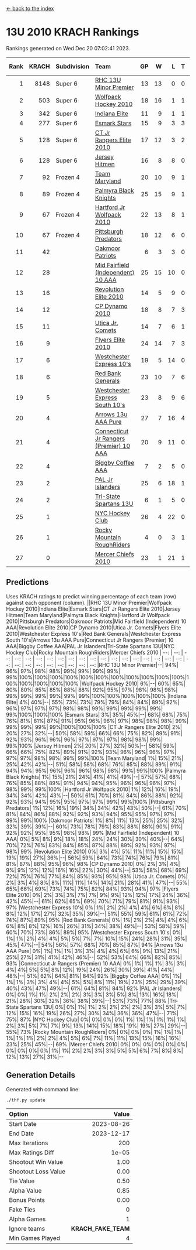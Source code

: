 [<- back to the index](readme.md)
# 13U 2010 KRACH Rankings
Rankings generated on Wed Dec 20 07:02:41 2023.

Rank|KRACH|Subdivision|Team|GP|W|L|T|OTW|OTL|SoS|Exp Wins|Win Diff
---:|---:|:---|:---|---:|---:|---:|---:|---:|---:|---:|---:|---:
1|8148|Super 6|[RHC 13U Minor Premier](https://gamesheetstats.com/seasons/3664/teams/140959/schedule)|13|13|0|0|2|0|103|13.8|-0.0
2|503|Super 6|[Wolfpack Hockey 2010](https://gamesheetstats.com/seasons/3664/teams/140960/schedule)|18|16|1|1|0|1|52|17.4|0.0
3|342|Super 6|[Indiana Elite](https://gamesheetstats.com/seasons/3664/teams/144350/schedule)|11|9|1|1|0|0|71|10.4|0.0
4|277|Super 6|[Esmark Stars](https://gamesheetstats.com/seasons/3664/teams/140972/schedule)|15|9|3|3|0|1|1099|11.3|-0.0
5|128|Super 6|[CT Jr Rangers Elite 2010](https://gamesheetstats.com/seasons/3664/teams/140955/schedule)|17|12|3|2|1|0|490|13.9|0.0
6|128|Super 6|[Jersey Hitmen](https://gamesheetstats.com/seasons/3664/teams/140961/schedule)|16|8|8|0|3|1|1111|8.9|0.0
7|92|Frozen 4|[Team Maryland](https://gamesheetstats.com/seasons/3664/teams/140976/schedule)|20|10|9|1|1|0|888|11.4|0.0
8|89|Frozen 4|[Palmyra Black Knights](https://gamesheetstats.com/seasons/3664/teams/140973/schedule)|25|15|9|1|0|0|711|16.4|0.0
9|67|Frozen 4|[Hartford Jr Wolfpack 2010](https://gamesheetstats.com/seasons/3664/teams/140957/schedule)|22|13|8|1|0|2|783|14.4|0.0
10|67|Frozen 4|[Pittsburgh Predators](https://gamesheetstats.com/seasons/3664/teams/140974/schedule)|18|12|6|0|0|0|77|12.9|0.0
11|42||[Oakmoor Patriots](https://gamesheetstats.com/seasons/3664/teams/162748/schedule)|6|3|3|0|0|0|118|3.9|0.0
12|28||[Mid Fairfield (Independent) 10 AAA](https://gamesheetstats.com/seasons/3664/teams/140956/schedule)|25|15|10|0|3|2|78|15.9|0.0
13|16||[Revolution Elite 2010](https://gamesheetstats.com/seasons/3664/teams/140975/schedule)|14|5|9|0|0|0|78|5.9|0.0
14|12||[CP Dynamo 2010](https://gamesheetstats.com/seasons/3664/teams/140968/schedule)|18|8|7|3|1|2|66|10.4|0.0
15|11||[Utica Jr. Comets](https://gamesheetstats.com/seasons/3664/teams/140970/schedule)|14|7|6|1|2|0|30|8.4|0.0
16|9||[Flyers Elite 2010](https://gamesheetstats.com/seasons/3664/teams/140963/schedule)|24|14|7|3|0|0|18|16.4|0.0
17|6||[Westchester Express 10's](https://gamesheetstats.com/seasons/3664/teams/140967/schedule)|19|5|14|0|0|1|874|5.9|0.0
18|6||[Red Bank Generals](https://gamesheetstats.com/seasons/3664/teams/140962/schedule)|23|10|7|6|0|1|6|13.9|0.0
19|5||[Westchester Express South 10's](https://gamesheetstats.com/seasons/3664/teams/140971/schedule)|23|8|9|6|0|1|24|11.9|0.0
20|4||[Arrows 13u AAA Pure](https://gamesheetstats.com/seasons/3664/teams/140965/schedule)|27|7|16|4|0|1|61|9.9|0.0
21|4||[Connecticut Jr Rangers (Premier) 10 AAA](https://gamesheetstats.com/seasons/3664/teams/140958/schedule)|20|9|11|0|1|0|11|9.9|0.0
22|4||[Biggby Coffee AAA](https://gamesheetstats.com/seasons/3664/teams/144347/schedule)|7|2|5|0|0|1|100|2.9|0.0
23|2||[PAL Jr Islanders](https://gamesheetstats.com/seasons/3664/teams/140969/schedule)|25|6|18|1|0|0|37|7.4|0.0
24|2||[Tri-State Spartans 13U](https://gamesheetstats.com/seasons/3664/teams/144349/schedule)|6|1|5|0|1|0|66|1.9|0.0
25|1||[NYC Hockey Club](https://gamesheetstats.com/seasons/3664/teams/140966/schedule)|26|4|22|0|0|1|61|4.9|0.0
26|1||[Rocky Mountain RoughRiders](https://gamesheetstats.com/seasons/3664/teams/144348/schedule)|4|0|3|1|0|0|58|1.4|0.0
27|0||[Mercer Chiefs 2010](https://gamesheetstats.com/seasons/3664/teams/140964/schedule)|23|1|21|1|0|0|13|2.4|0.0

## Predictions
Uses KRACH ratings to predict winning percentage of each team (row) against each opponent (column).
||RHC 13U Minor Premier|Wolfpack Hockey 2010|Indiana Elite|Esmark Stars|CT Jr Rangers Elite 2010|Jersey Hitmen|Team Maryland|Palmyra Black Knights|Hartford Jr Wolfpack 2010|Pittsburgh Predators|Oakmoor Patriots|Mid Fairfield (Independent) 10 AAA|Revolution Elite 2010|CP Dynamo 2010|Utica Jr. Comets|Flyers Elite 2010|Westchester Express 10's|Red Bank Generals|Westchester Express South 10's|Arrows 13u AAA Pure|Connecticut Jr Rangers (Premier) 10 AAA|Biggby Coffee AAA|PAL Jr Islanders|Tri-State Spartans 13U|NYC Hockey Club|Rocky Mountain RoughRiders|Mercer Chiefs 2010
| --: | --: | --: | --: | --: | --: | --: | --: | --: | --: | --: | --: | --: | --: | --: | --: | --: | --: | --: | --: | --: | --: | --: | --: | --: | --: | --: | --: 
|RHC 13U Minor Premier|--| 94%| 96%| 97%| 98%| 98%| 99%| 99%| 99%| 99%| 99%|100%|100%|100%|100%|100%|100%|100%|100%|100%|100%|100%|100%|100%|100%|100%|100%
|Wolfpack Hockey 2010|  6%|--| 60%| 65%| 80%| 80%| 85%| 85%| 88%| 88%| 92%| 95%| 97%| 98%| 98%| 98%| 99%| 99%| 99%| 99%| 99%| 99%|100%|100%|100%|100%|100%
|Indiana Elite|  4%| 40%|--| 55%| 73%| 73%| 79%| 79%| 84%| 84%| 89%| 92%| 96%| 97%| 97%| 97%| 98%| 98%| 99%| 99%| 99%| 99%| 99%| 99%|100%|100%|100%
|Esmark Stars|  3%| 35%| 45%|--| 68%| 68%| 75%| 76%| 81%| 81%| 87%| 91%| 95%| 96%| 96%| 97%| 98%| 98%| 98%| 99%| 99%| 99%| 99%| 99%|100%|100%|100%
|CT Jr Rangers Elite 2010|  2%| 20%| 27%| 32%|--| 50%| 58%| 59%| 66%| 66%| 75%| 82%| 89%| 91%| 92%| 93%| 96%| 96%| 96%| 97%| 97%| 97%| 98%| 98%| 99%| 99%|100%
|Jersey Hitmen|  2%| 20%| 27%| 32%| 50%|--| 58%| 59%| 66%| 66%| 75%| 82%| 89%| 91%| 92%| 93%| 96%| 96%| 96%| 97%| 97%| 97%| 98%| 98%| 99%| 99%|100%
|Team Maryland|  1%| 15%| 21%| 25%| 42%| 42%|--| 51%| 58%| 58%| 68%| 76%| 85%| 88%| 89%| 91%| 94%| 94%| 95%| 96%| 96%| 96%| 98%| 98%| 99%| 99%|100%
|Palmyra Black Knights|  1%| 15%| 21%| 24%| 41%| 41%| 49%|--| 57%| 57%| 68%| 76%| 85%| 88%| 89%| 91%| 94%| 94%| 95%| 96%| 96%| 96%| 97%| 98%| 99%| 99%|100%
|Hartford Jr Wolfpack 2010|  1%| 12%| 16%| 19%| 34%| 34%| 42%| 43%|--| 50%| 61%| 70%| 81%| 84%| 86%| 88%| 92%| 92%| 93%| 94%| 95%| 95%| 97%| 97%| 99%| 99%|100%
|Pittsburgh Predators|  1%| 12%| 16%| 19%| 34%| 34%| 42%| 43%| 50%|--| 61%| 70%| 81%| 84%| 86%| 88%| 92%| 92%| 93%| 94%| 95%| 95%| 97%| 97%| 99%| 99%|100%
|Oakmoor Patriots|  1%|  8%| 11%| 13%| 25%| 25%| 32%| 32%| 39%| 39%|--| 60%| 73%| 78%| 79%| 83%| 88%| 88%| 90%| 91%| 92%| 92%| 95%| 95%| 98%| 98%| 99%
|Mid Fairfield (Independent) 10 AAA|  0%|  5%|  8%|  9%| 18%| 18%| 24%| 24%| 30%| 30%| 40%|--| 64%| 70%| 72%| 76%| 83%| 84%| 85%| 87%| 88%| 89%| 92%| 93%| 97%| 98%| 99%
|Revolution Elite 2010|  0%|  3%|  4%|  5%| 11%| 11%| 15%| 15%| 19%| 19%| 27%| 36%|--| 56%| 59%| 64%| 73%| 74%| 76%| 79%| 81%| 81%| 87%| 88%| 95%| 96%| 98%
|CP Dynamo 2010|  0%|  2%|  3%|  4%|  9%|  9%| 12%| 12%| 16%| 16%| 22%| 30%| 44%|--| 53%| 58%| 68%| 69%| 72%| 75%| 76%| 77%| 84%| 85%| 93%| 95%| 98%
|Utica Jr. Comets|  0%|  2%|  3%|  4%|  8%|  8%| 11%| 11%| 14%| 14%| 21%| 28%| 41%| 47%|--| 55%| 65%| 66%| 69%| 73%| 74%| 75%| 82%| 84%| 93%| 94%| 97%
|Flyers Elite 2010|  0%|  2%|  3%|  3%|  7%|  7%|  9%|  9%| 12%| 12%| 17%| 24%| 36%| 42%| 45%|--| 61%| 62%| 65%| 69%| 70%| 71%| 79%| 81%| 91%| 93%| 97%
|Westchester Express 10's|  0%|  1%|  2%|  2%|  4%|  4%|  6%|  6%|  8%|  8%| 12%| 17%| 27%| 32%| 35%| 39%|--| 51%| 55%| 59%| 61%| 61%| 72%| 74%| 87%| 89%| 95%
|Red Bank Generals|  0%|  1%|  2%|  2%|  4%|  4%|  6%|  6%|  8%|  8%| 12%| 16%| 26%| 31%| 34%| 38%| 49%|--| 53%| 58%| 59%| 60%| 70%| 73%| 86%| 89%| 95%
|Westchester Express South 10's|  0%|  1%|  1%|  2%|  4%|  4%|  5%|  5%|  7%|  7%| 10%| 15%| 24%| 28%| 31%| 35%| 45%| 47%|--| 54%| 56%| 57%| 68%| 70%| 85%| 87%| 94%
|Arrows 13u AAA Pure|  0%|  1%|  1%|  1%|  3%|  3%|  4%|  4%|  6%|  6%|  9%| 13%| 21%| 25%| 27%| 31%| 41%| 42%| 46%|--| 52%| 53%| 64%| 66%| 82%| 85%| 93%
|Connecticut Jr Rangers (Premier) 10 AAA|  0%|  1%|  1%|  1%|  3%|  3%|  4%|  4%|  5%|  5%|  8%| 12%| 19%| 24%| 26%| 30%| 39%| 41%| 44%| 48%|--| 51%| 62%| 64%| 81%| 84%| 92%
|Biggby Coffee AAA|  0%|  1%|  1%|  1%|  3%|  3%|  4%|  4%|  5%|  5%|  8%| 11%| 19%| 23%| 25%| 29%| 39%| 40%| 43%| 47%| 49%|--| 61%| 64%| 81%| 84%| 92%
|PAL Jr Islanders|  0%|  0%|  1%|  1%|  2%|  2%|  2%|  3%|  3%|  3%|  5%|  8%| 13%| 16%| 18%| 21%| 28%| 30%| 32%| 36%| 38%| 39%|--| 53%| 73%| 77%| 88%
|Tri-State Spartans 13U|  0%|  0%|  1%|  1%|  2%|  2%|  2%|  2%|  3%|  3%|  5%|  7%| 12%| 15%| 16%| 19%| 26%| 27%| 30%| 34%| 36%| 36%| 47%|--| 71%| 75%| 87%
|NYC Hockey Club|  0%|  0%|  0%|  0%|  1%|  1%|  1%|  1%|  1%|  1%|  2%|  3%|  5%|  7%|  7%|  9%| 13%| 14%| 15%| 18%| 19%| 19%| 27%| 29%|--| 55%| 73%
|Rocky Mountain RoughRiders|  0%|  0%|  0%|  0%|  1%|  1%|  1%|  1%|  1%|  1%|  2%|  2%|  4%|  5%|  6%|  7%| 11%| 11%| 13%| 15%| 16%| 16%| 23%| 25%| 45%|--| 69%
|Mercer Chiefs 2010|  0%|  0%|  0%|  0%|  0%|  0%|  0%|  0%|  0%|  0%|  1%|  1%|  2%|  2%|  3%|  3%|  5%|  5%|  6%|  7%|  8%|  8%| 12%| 13%| 27%| 31%|--

## Generation Details

Generated with command line:
```
./thf.py update
```

| Option | Value |
| :----- | ----: |
| Start Date | 2023-08-26 |
| End Date | 2023-12-17 |
| Max Iterations | 200 |
| Max Ratings Diff | 1e-05 |
| Shootout Win Value | 1.00 |
| Shootout Loss Value | 0.00 |
| Tie Value | 0.50 |
| Alpha Value | 0.85 |
| Bonus Points | 0.00 |
| Fake Ties | 0 |
| Alpha Games | 1 |
| Ignore teams | __KRACH_FAKE_TEAM__ |
| Min Games Played | 4 |


